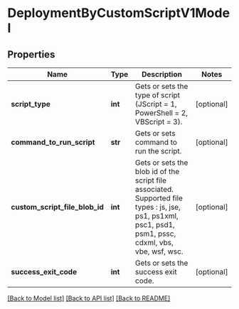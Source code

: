 # DeploymentByCustomScriptV1Model

## Properties
Name | Type | Description | Notes
------------ | ------------- | ------------- | -------------
**script_type** | **int** | Gets or sets the type of script (JScript &#x3D; 1, PowerShell &#x3D; 2, VBScript &#x3D; 3). | [optional] 
**command_to_run_script** | **str** | Gets or sets command to run the script. | [optional] 
**custom_script_file_blob_id** | **int** | Gets or sets the blob id of the script file associated.  Supported file types : js, jse, ps1, ps1xml, psc1, psd1, psm1, pssc, cdxml, vbs, vbe, wsf, wsc. | [optional] 
**success_exit_code** | **int** | Gets or sets the success exit code. | [optional] 

[[Back to Model list]](../README.md#documentation-for-models) [[Back to API list]](../README.md#documentation-for-api-endpoints) [[Back to README]](../README.md)


